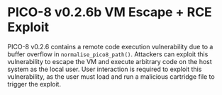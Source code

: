 # PICO-8 v0.2.6b VM Escape + RCE Exploit

PICO-8 v0.2.6 contains a remote code execution vulnerability due to a buffer overflow in `normalise_pico8_path()`. Attackers
can exploit this vulnerability to escape the VM and execute arbitrary code on the host system as the local user. User
interaction is required to exploit this vulnerability, as the user must load and run a malicious cartridge file to trigger
the exploit.
